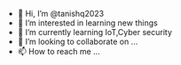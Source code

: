 - 👋 Hi, I’m @tanishq2023
- 👀 I’m interested in learning new things
- 🌱 I’m currently learning IoT,Cyber security
- 💞️ I’m looking to collaborate on ...
- 📫 How to reach me ...

<!---
tanishq2023/tanishq2023 is a ✨ special ✨ repository because its `README.md` (this file) appears on your GitHub profile.
You can click the Preview link to take a look at your changes.
--->
